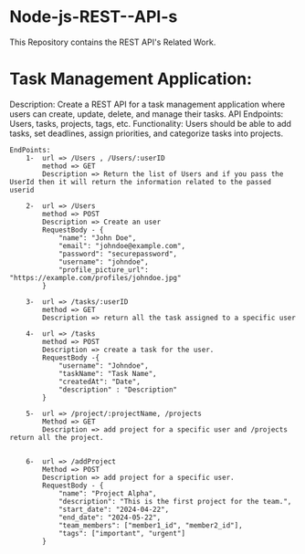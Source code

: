 # Node-js-REST--API-s
This Repository contains the REST API's Related Work.
<H1>Task Management Application:</H1>
<p>
    Description: Create a REST API for a task management application where users can create, update, delete, and manage their tasks.
    API Endpoints: Users, tasks, projects, tags, etc.
    Functionality: Users should be able to add tasks, set deadlines, assign priorities, and categorize tasks into projects.

    EndPoints:
        1-  url => /Users , /Users/:userID
            method => GET
            Description => Return the list of Users and if you pass the UserId then it will return the information related to the passed userid
        
        2-  url => /Users
            method => POST
            Description => Create an user 
            RequestBody - {
                "name": "John Doe",
                "email": "johndoe@example.com",
                "password": "securepassword",
                "username": "johndoe",
                "profile_picture_url": "https://example.com/profiles/johndoe.jpg"
            }

        3-  url => /tasks/:userID
            method => GET
            Description => return all the task assigned to a specific user
        
        4-  url => /tasks
            method => POST
            Description => create a task for the user.
            RequestBody -{
                "username": "Johndoe",
                "taskName": "Task Name",
                "createdAt": "Date",
                "description" : "Description"
            }

        5-  url => /project/:projectName, /projects 
            Method => GET
            Description => add project for a specific user and /projects return all the project.


        6-  url => /addProject
            Method => POST
            Description => add project for a specific user.
            RequestBody - {
                "name": "Project Alpha",
                "description": "This is the first project for the team.",
                "start_date": "2024-04-22",
                "end_date": "2024-05-22",
                "team_members": ["member1_id", "member2_id"],
                "tags": ["important", "urgent"]
            }

</p>